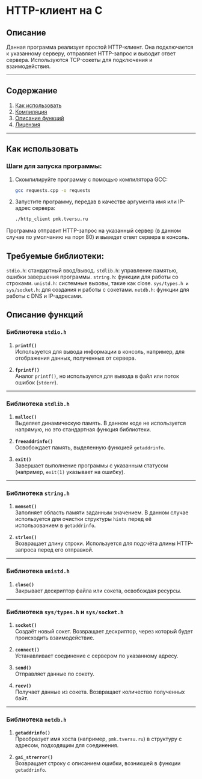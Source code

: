 # HTTP-клиент на C

## Описание

Данная программа реализует простой HTTP-клиент. Она подключается к указанному серверу, отправляет HTTP-запрос и выводит ответ сервера. Используются TCP-сокеты для подключения и взаимодействия.

---

## Содержание

1. [Как использовать](#как-использовать)  
2. [Компиляция](#компиляция)  
3. [Описание функций](#описание-функций)  
4. [Лицензия](#лицензия)  

---

## Как использовать

### Шаги для запуска программы:

1. Скомпилируйте программу с помощью компилятора GCC:  
   ```bash
   gcc requests.cpp -o requests
   ```
2. Запустите программу, передав в качестве аргумента имя или IP-адрес сервера:
    ```bash
    ./http_client pmk.tversu.ru
    ```
Программа отправит HTTP-запрос на указанный сервер (в данном случае по умолчанию на порт 80) и выведет ответ сервера в консоль.

## Требуемые библиотеки:
`stdio.h`: стандартный ввод/вывод.
`stdlib.h`: управление памятью, ошибки завершения программы.
`string.h`: функции для работы со строками.
`unistd.h`: системные вызовы, такие как close.
`sys/types.h и sys/socket.h`: для создания и работы с сокетами.
`netdb.h`: функции для работы с DNS и IP-адресами.

## Описание функций

### Библиотека `stdio.h`

1. **`printf()`**  
   Используется для вывода информации в консоль, например, для отображения данных, полученных от сервера.  

2. **`fprintf()`**  
   Аналог `printf()`, но используется для вывода в файл или поток ошибок (`stderr`).  

---

### Библиотека `stdlib.h`

1. **`malloc()`**  
   Выделяет динамическую память. В данном коде не используется напрямую, но это стандартная функция библиотеки.  

2. **`freeaddrinfo()`**  
   Освобождает память, выделенную функцией `getaddrinfo`.

3. **`exit()`**  
   Завершает выполнение программы с указанным статусом (например, `exit(1)` указывает на ошибку).

---

### Библиотека `string.h`

1. **`memset()`**  
   Заполняет область памяти заданным значением. В данном случае используется для очистки структуры `hints` перед её использованием в `getaddrinfo`.  

2. **`strlen()`**  
   Возвращает длину строки. Используется для подсчёта длины HTTP-запроса перед его отправкой.  

---

### Библиотека `unistd.h`

1. **`close()`**  
   Закрывает дескриптор файла или сокета, освобождая ресурсы.  

---

### Библиотека `sys/types.h` и `sys/socket.h`

1. **`socket()`**  
   Создаёт новый сокет. Возвращает дескриптор, через который будет происходить взаимодействие.  

2. **`connect()`**  
   Устанавливает соединение с сервером по указанному адресу.  

3. **`send()`**  
   Отправляет данные по сокету.  

4. **`recv()`**  
   Получает данные из сокета. Возвращает количество полученных байт.  

---

### Библиотека `netdb.h`

1. **`getaddrinfo()`**  
   Преобразует имя хоста (например, `pmk.tversu.ru`) в структуру с адресом, подходящим для соединения.  

2. **`gai_strerror()`**  
   Возвращает строку с описанием ошибки, возникшей в функции `getaddrinfo`.